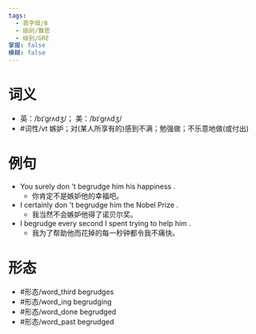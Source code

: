 ```yaml
---
tags:
  - 首字母/B
  - 级别/雅思
  - 级别/GRE
掌握: false
模糊: false
---
```

# 词义
- 英：/bɪˈɡrʌdʒ/； 美：/bɪˈɡrʌdʒ/
- #词性/vt  嫉妒；对(某人所享有的)感到不满；勉强做；不乐意地做(或付出)
# 例句
- You surely don 't begrudge him his happiness .
	- 你肯定不是嫉妒他的幸福吧。
- I certainly don 't begrudge him the Nobel Prize .
	- 我当然不会嫉妒他得了诺贝尔奖。
- I begrudge every second I spent trying to help him .
	- 我为了帮助他而花掉的每一秒钟都令我不痛快。
# 形态
- #形态/word_third begrudges
- #形态/word_ing begrudging
- #形态/word_done begrudged
- #形态/word_past begrudged
